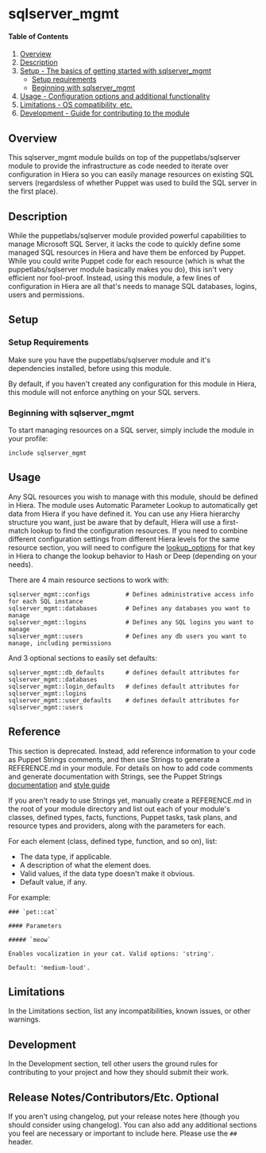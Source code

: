 
# sqlserver_mgmt

#### Table of Contents

1. [Overview](#overview)
2. [Description](#description)
3. [Setup - The basics of getting started with sqlserver_mgmt](#setup)
    * [Setup requirements](#setup-requirements)
    * [Beginning with sqlserver_mgmt](#beginning-with-sqlserver_mgmt)
4. [Usage - Configuration options and additional functionality](#usage)
5. [Limitations - OS compatibility, etc.](#limitations)
6. [Development - Guide for contributing to the module](#development)

## Overview

This sqlserver_mgmt module builds on top of the puppetlabs/sqlserver module to provide the infrastructure as code needed to iterate over configuration in Hiera so you can easily manage resources on existing SQL servers (regardsless of whether Puppet was used to build the SQL server in the first place).

## Description

While the puppetlabs/sqlserver module provided powerful capabilities to manage Microsoft SQL Server, it lacks the code to quickly define some managed SQL resources in Hiera and have them be enforced by Puppet. While you could write Puppet code for each resource (which is what the puppetlabs/sqlserver module basically makes you do), this isn't very efficient nor fool-proof. Instead, using this module, a few lines of configuration in Hiera are all that's needs to manage SQL databases, logins, users and permissions.

## Setup

### Setup Requirements

Make sure you have the puppetlabs/sqlserver module and it's dependencies installed, before using this module.

By default, if you haven't created any configuration for this module in Hiera, this module will not enforce anything on your SQL servers.

### Beginning with sqlserver_mgmt

To start managing resources on a SQL server, simply include the module in your profile:
```puppet
include sqlserver_mgmt
```

## Usage

Any SQL resources you wish to manage with this module, should be defined in Hiera. The module uses Automatic Parameter Lookup to automatically get data from Hiera if you have defined it. You can use any Hiera hierarchy structure you want, just be aware that by default, Hiera will use a first-match lookup to find the configuration resources. If you need to combine different configuration settings from different Hiera levels for the same resource section, you will need to configure the [lookup_options](https://puppet.com/docs/puppet/6.0/hiera_merging.html#concept-2997) for that key in Hiera to change the lookup behavior to Hash or Deep (depending on your needs).

There are 4 main resource sections to work with:
```puppet
sqlserver_mgmt::configs          # Defines administrative access info for each SQL instance
sqlserver_mgmt::databases        # Defines any databases you want to manage 
sqlserver_mgmt::logins           # Defines any SQL logins you want to manage
sqlserver_mgmt::users            # Defines any db users you want to manage, including permissions
```
And 3 optional sections to easily set defaults:
```puppet
sqlserver_mgmt::db_defaults      # defines default attributes for sqlserver_mgmt::databases
sqlserver_mgmt::login_defaults   # defines default attributes for sqlserver_mgmt::logins
sqlserver_mgmt::user_defaults    # defines default attributes for sqlserver_mgmt::users
```

## Reference

This section is deprecated. Instead, add reference information to your code as Puppet Strings comments, and then use Strings to generate a REFERENCE.md in your module. For details on how to add code comments and generate documentation with Strings, see the Puppet Strings [documentation](https://puppet.com/docs/puppet/latest/puppet_strings.html) and [style guide](https://puppet.com/docs/puppet/latest/puppet_strings_style.html)

If you aren't ready to use Strings yet, manually create a REFERENCE.md in the root of your module directory and list out each of your module's classes, defined types, facts, functions, Puppet tasks, task plans, and resource types and providers, along with the parameters for each.

For each element (class, defined type, function, and so on), list:

  * The data type, if applicable.
  * A description of what the element does.
  * Valid values, if the data type doesn't make it obvious.
  * Default value, if any.

For example:

```
### `pet::cat`

#### Parameters

##### `meow`

Enables vocalization in your cat. Valid options: 'string'.

Default: 'medium-loud'.
```

## Limitations

In the Limitations section, list any incompatibilities, known issues, or other warnings.

## Development

In the Development section, tell other users the ground rules for contributing to your project and how they should submit their work.

## Release Notes/Contributors/Etc. **Optional**

If you aren't using changelog, put your release notes here (though you should consider using changelog). You can also add any additional sections you feel are necessary or important to include here. Please use the `## ` header.

